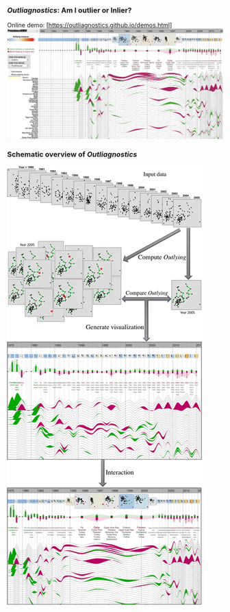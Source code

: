 ### *Outliagnostics*: Am I outlier or Inlier?
Online demo:  [https://outliagnostics.github.io/demos.html]
[![ScreenShot](https://github.com/Outliagnostics/Outliagnostics.github.io/blob/master/images/teaser.png)](https://youtu.be/x6wgT8--ZkI)
### Schematic overview of *Outliagnostics*
![ScreenShot](https://github.com/Outliagnostics/Outliagnostics.github.io/blob/master/images/schema.png)






